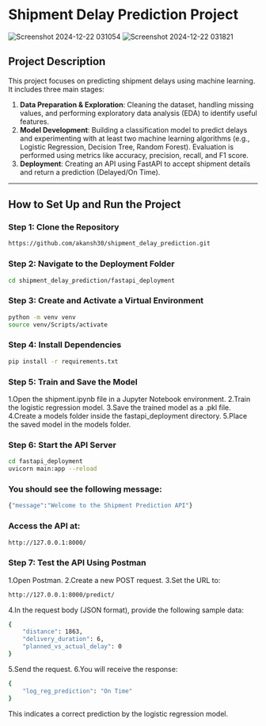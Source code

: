 # Shipment Delay Prediction Project

![Screenshot 2024-12-22 031054](https://github.com/user-attachments/assets/8d7bb2e4-4a10-4ddc-b41f-dad18ff8f6c0)
![Screenshot 2024-12-22 031821](https://github.com/user-attachments/assets/fb587535-4cdb-4e5d-a1fb-c18d83db0a9a)

## Project Description
This project focuses on predicting shipment delays using machine learning. It includes three main stages:
1. **Data Preparation & Exploration**: Cleaning the dataset, handling missing values, and performing exploratory data analysis (EDA) to identify useful features.
2. **Model Development**: Building a classification model to predict delays and experimenting with at least two machine learning algorithms (e.g., Logistic Regression, Decision Tree, Random Forest). Evaluation is performed using metrics like accuracy, precision, recall, and F1 score.
3. **Deployment**: Creating an API using FastAPI to accept shipment details and return a prediction (Delayed/On Time).

---

## How to Set Up and Run the Project

### Step 1: Clone the Repository
```bash
https://github.com/akansh30/shipment_delay_prediction.git
```
### Step 2: Navigate to the Deployment Folder
```bash
cd shipment_delay_prediction/fastapi_deployment
```
### Step 3: Create and Activate a Virtual Environment
```bash
python -m venv venv
source venv/Scripts/activate
```
### Step 4: Install Dependencies
```bash
pip install -r requirements.txt
```
### Step 5: Train and Save the Model

1.Open the shipment.ipynb file in a Jupyter Notebook environment.
2.Train the logistic regression model.
3.Save the trained model as a .pkl file.
4.Create a models folder inside the fastapi_deployment directory.
5.Place the saved model in the models folder.

### Step 6: Start the API Server
```bash
cd fastapi_deployment
uvicorn main:app --reload
```
### You should see the following message:
```bash
{"message":"Welcome to the Shipment Prediction API"}
```

### Access the API at: 
```bash
http://127.0.0.1:8000/
```

### Step 7: Test the API Using Postman

1.Open Postman.
2.Create a new POST request.
3.Set the URL to:
```bash
http://127.0.0.1:8000/predict/
```
4.In the request body (JSON format), provide the following sample data:
```bash
{
    "distance": 1863,
    "delivery_duration": 6,
    "planned_vs_actual_delay": 0
}
```
5.Send the request.
6.You will receive the response:
```bash
{
    "log_reg_prediction": "On Time"
}
```
This indicates a correct prediction by the logistic regression model.
